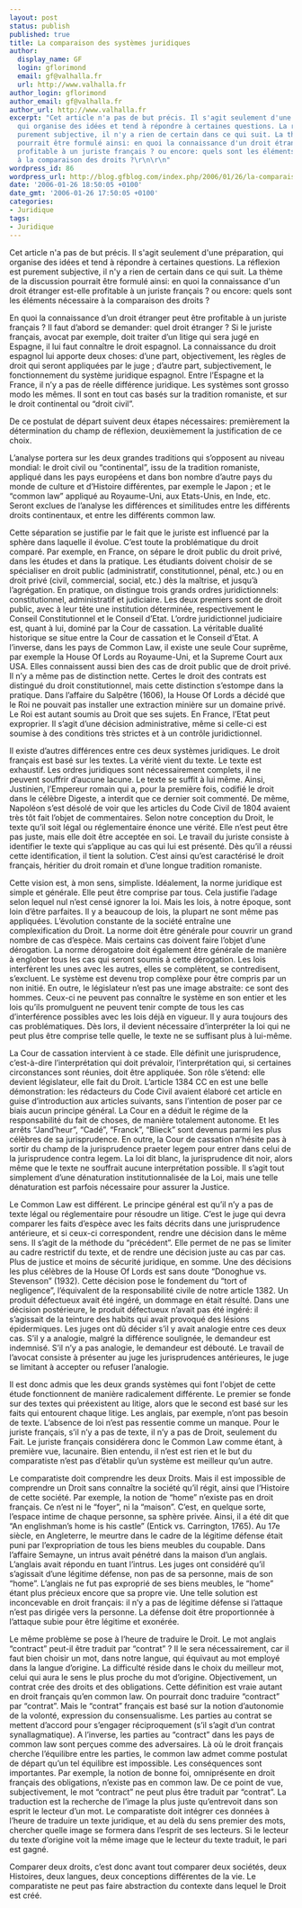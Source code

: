 ```yaml
---
layout: post
status: publish
published: true
title: La comparaison des systèmes juridiques
author:
  display_name: GF
  login: gflorimond
  email: gf@valhalla.fr
  url: http://www.valhalla.fr
author_login: gflorimond
author_email: gf@valhalla.fr
author_url: http://www.valhalla.fr
excerpt: "Cet article n'a pas de but précis. Il s'agit seulement d'une préparation,
  qui organise des idées et tend à répondre à certaines questions. La réflexion est
  purement subjective, il n'y a rien de certain dans ce qui suit. La thème de la discussion
  pourrait être formulé ainsi: en quoi la connaissance d'un droit étranger est-elle
  profitable à un juriste français ? ou encore: quels sont les éléments nécessaire
  à la comparaison des droits ?\r\n\r\n"
wordpress_id: 86
wordpress_url: http://blog.gfblog.com/index.php/2006/01/26/la-comparaison-des-systemes-juridiques/
date: '2006-01-26 18:50:05 +0100'
date_gmt: '2006-01-26 17:50:05 +0100'
categories:
- Juridique
tags:
- Juridique
---
```

<p>Cet article n'a pas de but précis. Il s'agit seulement d'une préparation, qui organise des idées et tend à répondre à certaines questions. La réflexion est purement subjective, il n'y a rien de certain dans ce qui suit. La thème de la discussion pourrait être formulé ainsi: en quoi la connaissance d'un droit étranger est-elle profitable à un juriste français ? ou encore: quels sont les éléments nécessaire à la comparaison des droits ?</p>
<p><a id="more"></a><a id="more-86"></a></p>
<p>En quoi la connaissance d’un droit étranger peut être profitable à un juriste français ? Il faut d’abord se demander: quel droit étranger ? Si le juriste français, avocat par exemple, doit traiter d’un litige qui sera jugé en Espagne, il lui faut connaître le droit espagnol. La connaissance du droit espagnol lui apporte deux choses: d’une part, objectivement, les règles de droit qui seront appliquées par le juge ; d’autre part, subjectivement, le fonctionnement du système juridique espagnol. Entre l’Espagne et la France, il n’y a pas de réelle différence juridique. Les systèmes sont grosso modo les mêmes. Il sont en tout cas basés sur la tradition romaniste, et sur le droit continental ou “droit civil”.</p>
<p>De ce postulat de départ suivent deux étapes nécessaires: premièrement la détermination du champ de réflexion, deuxièmement la justification de ce choix.</p>
<p>L’analyse portera sur les deux grandes traditions qui s’opposent au niveau mondial: le droit civil ou “continental”, issu de la tradition romaniste, appliqué dans les pays européens et dans bon nombre d’autre pays du monde de culture et d’Histoire différentes, par exemple le Japon ; et le “common law” appliqué au Royaume-Uni, aux Etats-Unis, en Inde, etc. Seront exclues de l’analyse les différences et similitudes entre les différents droits continentaux, et entre les différents common law.</p>
<p>Cette séparation se justifie par le fait que le juriste est influencé par la sphère dans laquelle il évolue. C’est toute la problématique du droit comparé. Par exemple, en France, on sépare le droit public du droit privé, dans les études et dans la pratique. Les étudiants doivent choisir de se spécialiser en droit public (administratif, constitutionnel, pénal, etc.) ou en droit privé (civil, commercial, social, etc.) dès la maîtrise, et jusqu’à l’agrégation. En pratique, on distingue trois grands ordres juridictionnels: constitutionnel, administratif et judiciaire. Les deux premiers sont de droit public, avec à leur tête une institution déterminée, respectivement le Conseil Constitutionnel et le Conseil d’Etat. L’ordre juridictionnel judiciaire est, quant à lui, dominé par la Cour de cassation. La véritable dualité historique se situe entre la Cour de cassation et le Conseil d’Etat. A l’inverse, dans les pays de Common Law, il existe une seule Cour suprême, par exemple la House Of Lords au Royaume-Uni, et la Supreme Court aux USA. Elles connaissent aussi bien des cas de droit public que de droit privé. Il n’y a même pas de distinction nette. Certes le droit des contrats est distingué du droit constitutionnel, mais cette distinction s’estompe dans la pratique. Dans l’affaire du Salpêtre (1606), la House Of Lords a décidé que le Roi ne pouvait pas installer une extraction minière sur un domaine privé. Le Roi est autant soumis au Droit que ses sujets. En France, l’Etat peut exproprier. Il s’agit d’une décision administrative, même si celle-ci est soumise à des conditions très strictes et à un contrôle juridictionnel.</p>
<p>Il existe d’autres différences entre ces deux systèmes juridiques. Le droit français est basé sur les textes. La vérité vient du texte. Le texte est exhaustif. Les ordres juridiques sont nécessairement complets, il ne peuvent souffrir d’aucune lacune. Le texte se suffit à lui même. Ainsi, Justinien, l’Empereur romain qui a, pour la première fois, codifié le droit dans le célèbre Digeste, a interdit que ce dernier soit commenté. De même, Napoléon s’est désolé de voir que les articles du Code Civil de 1804 avaient très tôt fait l’objet de commentaires. Selon notre conception du Droit, le texte qu’il soit légal ou réglementaire énonce une vérité. Elle n’est peut être pas juste, mais elle doit être acceptée en soi. Le travail du juriste consiste à identifier le texte qui s’applique au cas qui lui est présenté. Dès qu’il a réussi cette identification, il tient la solution. C’est ainsi qu’est caractérisé le droit français, héritier du droit romain et d’une longue tradition romaniste.</p>
<p>Cette vision est, à mon sens, simpliste. Idéalement, la norme juridique est simple et générale. Elle peut être comprise par tous. Cela justifie l’adage selon lequel nul n’est censé ignorer la loi. Mais les lois, à notre époque, sont loin d’être parfaites. Il y a beaucoup de lois, la plupart ne sont même pas appliquées. L’évolution constante de la société entraîne une complexification du Droit. La norme doit être générale pour couvrir un grand nombre de cas d’espèce. Mais certains cas doivent faire l’objet d’une dérogation. La norme dérogatoire doit également être générale de manière à englober tous les cas qui seront soumis à cette dérogation. Les lois interfèrent les unes avec les autres, elles se complètent, se contredisent, s’excluent. Le système est devenu trop complèxe pour être compris par un non initié. En outre, le législateur n’est pas une image abstraite: ce sont des hommes. Ceux-ci ne peuvent pas connaître le système en son entier et les lois qu’ils promulguent ne peuvent tenir compte de tous les cas d’interférence possibles avec les lois déjà en vigueur. Il y aura toujours des cas problématiques. Dès lors, il devient nécessaire d’interpréter la loi qui ne peut plus être comprise telle quelle, le texte ne se suffisant plus à lui-même.</p>
<p>La Cour de cassation intervient à ce stade. Elle définit une jurisprudence, c’est-à-dire l’interprétation qui doit prévaloir, l’interprétation qui, si certaines circonstances sont réunies, doit être appliquée. Son rôle s’étend: elle devient législateur, elle fait du Droit. L’article 1384 CC en est une belle démonstration: les rédacteurs du Code Civil avaient élaboré cet article en guise d’introduction aux articles suivants, sans l’intention de poser par ce biais aucun principe général. La Cour en a déduit le régime de la responsabilité du fait de choses, de manière totalement autonome. Et les arrêts “Jand’heur”, “Cadé”, “Franck”, “Blieck” sont devenus parmi les plus célèbres de sa jurisprudence. En outre, la Cour de cassation n’hésite pas à sortir du champ de la jurisprudence praeter legem pour entrer dans celui de la jurisprudence contra legem. La loi dit blanc, la jurisprudence dit noir, alors même que le texte ne souffrait aucune interprétation possible. Il s’agit tout simplement d’une dénaturation institutionnalisée de la Loi, mais une telle dénaturation est parfois nécessaire pour assurer la Justice.</p>
<p>Le Common Law est différent. Le principe général est qu’il n’y a pas de texte légal ou réglementaire pour résoudre un litige. C’est le juge qui devra comparer les faits d’espèce avec les faits décrits dans une jurisprudence antérieure, et si ceux-ci correspondent, rendre une décision dans le même sens. Il s’agit de la méthode du “précédent”. Elle permet de ne pas se limiter au cadre restrictif du texte, et de rendre une décision juste au cas par cas. Plus de justice et moins de sécurité juridique, en somme. Une des décisions les plus célèbres de la House Of Lords est sans doute “Donoghue vs. Stevenson” (1932). Cette décision pose le fondement du “tort of negligence”, l’équivalent de la responsabilité civile de notre article 1382. Un produit défectueux avait été ingéré, un dommage en était résulté. Dans une décision postérieure, le produit défectueux n’avait pas été ingéré: il s’agissait de la teinture des habits qui avait provoqué des lésions épidermiques. Les juges ont dû décider s’il y avait analogie entre ces deux cas. S’il y a analogie, malgré la différence soulignée, le demandeur est indemnisé. S’il n’y a pas analogie, le demandeur est débouté. Le travail de l’avocat consiste à présenter au juge les jurisprudences antérieures, le juge se limitant à accepter ou refuser l’analogie.</p>
<p>Il est donc admis que les deux grands systèmes qui font l'objet de cette étude fonctionnent de manière radicalement différente. Le premier se fonde sur des textes qui préexistent au litige, alors que le second est basé sur les faits qui entourent chaque litige. Les anglais, par exemple, n’ont pas besoin de texte. L’absence de loi n’est pas ressentie comme un manque. Pour le juriste français, s’il n’y a pas de texte, il n’y a pas de Droit, seulement du Fait. Le juriste français considérera donc le Common Law comme étant, à première vue, lacunaire. Bien entendu, il n’est est rien et le but du comparatiste n’est pas d’établir qu’un système est meilleur qu’un autre.</p>
<p>Le comparatiste doit comprendre les deux Droits. Mais il est impossible de comprendre un Droit sans connaître la société qu’il régit, ainsi que l’Histoire de cette société. Par exemple, la notion de “home” n’existe pas en droit français. Ce n’est ni le “foyer”, ni la “maison”. C’est, en quelque sorte, l’espace intime de chaque personne, sa sphère privée. Ainsi, il a été dit que “An englishman’s home is his castle” (Entick vs. Carrington, 1765). Au 17e siècle, en Angleterre, le meurtre dans le cadre de la légitime défense était puni par l’expropriation de tous les biens meubles du coupable. Dans l’affaire Semayne, un intrus avait pénétré dans la maison d’un anglais. L’anglais avait répondu en tuant l’intrus. Les juges ont considéré qu’il s’agissait d’une légitime défense, non pas de sa personne, mais de son “home”. L’anglais ne fut pas exproprié de ses biens meubles, le “home” étant plus précieux encore que sa propre vie. Une telle solution est inconcevable en droit français: il n’y a pas de légitime défense si l’attaque n’est pas dirigée vers la personne. La défense doit être proportionnée à l’attaque subie pour être légitime et exonérée.</p>
<p>Le même problème se pose à l’heure de traduire le Droit. Le mot anglais “contract” peut-il être traduit par “contrat” ? Il le sera nécessairement, car il faut bien choisir un mot, dans notre langue, qui équivaut au mot employé dans la langue d’origine. La difficulté réside dans le choix du meilleur mot, celui qui aura le sens le plus proche du mot d’origine. Objectivement, un contrat crée des droits et des obligations. Cette définition est vraie autant en droit français qu’en common law. On pourrait donc traduire “contract” par “contrat”. Mais le “contrat” français est basé sur la notion d’autonomie de la volonté, expression du consensualisme. Les parties au contrat se mettent d’accord pour s’engager réciproquement (s’il s’agit d’un contrat synallagmatique). A l’inverse, les parties au “contract” dans les pays de common law sont perçues comme des adversaires. Là où le droit français cherche l’équilibre entre les parties, le common law admet comme postulat de départ qu’un tel équilibre est impossible. Les conséquences sont importantes. Par exemple, la notion de bonne foi, omniprésente en droit français des obligations, n’existe pas en common law. De ce point de vue, subjectivement, le mot “contract” ne peut plus être traduit par “contrat”. La traduction est la recherche de l’image la plus juste qu’entrevoit dans son esprit le lecteur d’un mot. Le comparatiste doit intégrer ces données à l’heure de traduire un texte juridique, et au delà du sens premier des mots, chercher quelle image se formera dans l’esprit de ses lecteurs. Si le lecteur du texte d’origine voit la même image que le lecteur du texte traduit, le pari est gagné.</p>
<p>Comparer deux droits, c’est donc avant tout comparer deux sociétés, deux Histoires, deux langues, deux conceptions différentes de la vie. Le comparatiste ne peut pas faire abstraction du contexte dans lequel le Droit est créé.</p>
